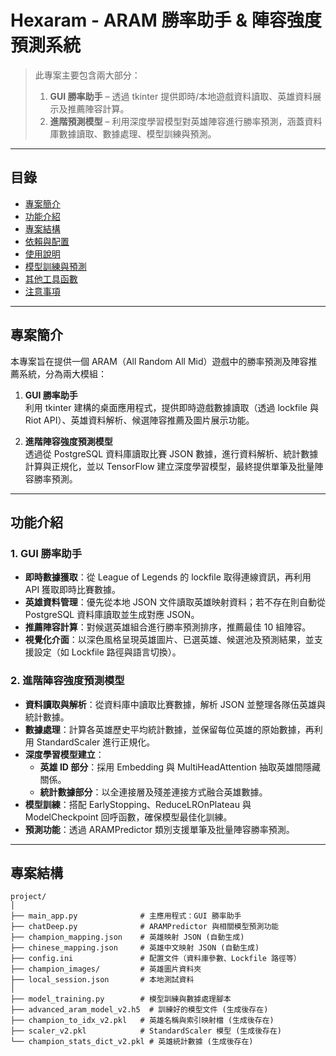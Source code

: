 # Hexaram - ARAM 勝率助手 & 陣容強度預測系統

> 此專案主要包含兩大部分：  
> 1. **GUI 勝率助手** – 透過 tkinter 提供即時/本地遊戲資料讀取、英雄資料展示及推薦陣容計算。  
> 2. **進階預測模型** – 利用深度學習模型對英雄陣容進行勝率預測，涵蓋資料庫數據讀取、數據處理、模型訓練與預測。

---

## 目錄
- [專案簡介](#專案簡介)
- [功能介紹](#功能介紹)
- [專案結構](#專案結構)
- [依賴與配置](#依賴與配置)
- [使用說明](#使用說明)
- [模型訓練與預測](#模型訓練與預測)
- [其他工具函數](#其他工具函數)
- [注意事項](#注意事項)

---

## 專案簡介

本專案旨在提供一個 ARAM（All Random All Mid）遊戲中的勝率預測及陣容推薦系統，分為兩大模組：

1. **GUI 勝率助手**  
   利用 tkinter 建構的桌面應用程式，提供即時遊戲數據讀取（透過 lockfile 與 Riot API）、英雄資料解析、候選陣容推薦及圖片展示功能。

2. **進階陣容強度預測模型**  
   透過從 PostgreSQL 資料庫讀取比賽 JSON 數據，進行資料解析、統計數據計算與正規化，並以 TensorFlow 建立深度學習模型，最終提供單筆及批量陣容勝率預測。

---

## 功能介紹

### 1. GUI 勝率助手
- **即時數據獲取**：從 League of Legends 的 lockfile 取得連線資訊，再利用 API 獲取即時比賽數據。
- **英雄資料管理**：優先從本地 JSON 文件讀取英雄映射資料；若不存在則自動從 PostgreSQL 資料庫讀取並生成對應 JSON。
- **推薦陣容計算**：對候選英雄組合進行勝率預測排序，推薦最佳 10 組陣容。
- **視覺化介面**：以深色風格呈現英雄圖片、已選英雄、候選池及預測結果，並支援設定（如 Lockfile 路徑與語言切換）。

### 2. 進階陣容強度預測模型
- **資料讀取與解析**：從資料庫中讀取比賽數據，解析 JSON 並整理各隊伍英雄與統計數據。
- **數據處理**：計算各英雄歷史平均統計數據，並保留每位英雄的原始數據，再利用 StandardScaler 進行正規化。
- **深度學習模型建立**：  
  - **英雄 ID 部分**：採用 Embedding 與 MultiHeadAttention 抽取英雄間隱藏關係。  
  - **統計數據部分**：以全連接層及殘差連接方式融合英雄數據。
- **模型訓練**：搭配 EarlyStopping、ReduceLROnPlateau 與 ModelCheckpoint 回呼函數，確保模型最佳化訓練。
- **預測功能**：透過 ARAMPredictor 類別支援單筆及批量陣容勝率預測。

---

## 專案結構

```plaintext
project/
│
├── main_app.py              # 主應用程式：GUI 勝率助手
├── chatDeep.py              # ARAMPredictor 與相關模型預測功能
├── champion_mapping.json    # 英雄映射 JSON (自動生成)
├── chinese_mapping.json     # 英雄中文映射 JSON (自動生成)
├── config.ini               # 配置文件（資料庫參數、Lockfile 路徑等）
├── champion_images/         # 英雄圖片資料夾
├── local_session.json       # 本地測試資料
│
├── model_training.py        # 模型訓練與數據處理腳本
├── advanced_aram_model_v2.h5  # 訓練好的模型文件 (生成後存在)
├── champion_to_idx_v2.pkl   # 英雄名稱與索引映射檔 (生成後存在)
├── scaler_v2.pkl            # StandardScaler 模型 (生成後存在)
└── champion_stats_dict_v2.pkl # 英雄統計數據 (生成後存在)
